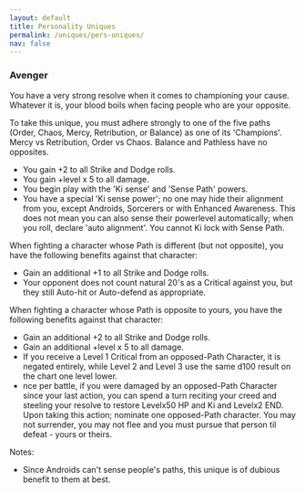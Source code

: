 ```yaml
---
layout: default
title: Personality Uniques
permalink: /uniques/pers-uniques/
nav: false
---
```


### Avenger

You have a very strong resolve when it comes to championing your cause. Whatever it is, your blood boils when facing people who are your opposite.

To take this unique, you must adhere strongly to one of the five paths (Order, Chaos, Mercy, Retribution, or Balance) as one of its 'Champions'. Mercy vs Retribution, Order vs Chaos. Balance and Pathless have no opposites.

- You gain +2 to all Strike and Dodge rolls.
- You gain +level x 5 to all damage.
- You begin play with the 'Ki sense' and 'Sense Path' powers.
- You have a special 'Ki sense power'; no one may hide their alignment from you, except Androids, Sorcerers or with Enhanced Awareness. This does not mean you can also sense their powerlevel automatically; when you roll, declare 'auto alignment'. You cannot Ki lock with Sense Path.

When fighting a character whose Path is different (but not opposite), you have the following benefits against that character:

- Gain an additional +1 to all Strike and Dodge rolls.
- Your opponent does not count natural 20's as a Critical against you, but they still Auto-hit or Auto-defend as appropriate.

When fighting a character whose Path is opposite to yours, you have the following benefits against that character:

- Gain an additional +2 to all Strike and Dodge rolls.
- Gain an additional +level x 5 to all damage.
- If you receive a Level 1 Critical from an opposed-Path Character, it is negated entirely, while Level 2 and Level 3 use the same d100 result on the chart one level lower.
- nce per battle, if you were damaged by an opposed-Path Character since your last action, you can spend a turn reciting your creed and steeling your resolve to restore Levelx50 HP and Ki and Levelx2 END. Upon taking this action; nominate one opposed-Path character. You may not surrender, you may not flee and you must pursue that person til defeat - yours or theirs.

Notes:

- Since Androids can't sense people's paths, this unique is of dubious benefit to them at best.
